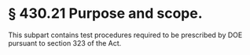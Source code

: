 # § 430.21   Purpose and scope.

This subpart contains test procedures required to be prescribed by DOE pursuant to section 323 of the Act. 




